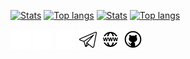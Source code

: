 [![Stats](https://github-readme-stats.vercel.app/api?username=liad07&show_icons=true&count_private=true&theme=dark)](https://github.com/liad07#gh-dark-mode-only)
[![Top langs](https://github-readme-stats.vercel.app/api/top-langs/?username=liad07&layout=compact&hide=CSS&theme=dark&show_icons=true&count_private=true&card_width=445&hide_progress=true)](https://github.com/liad07#gh-dark-mode-only)
[![Stats](https://github-readme-stats.vercel.app/api?username=liad07&show_icons=true&count_private=true&theme=ligh)](https://github.com/liad07#gh-light-mode-only)
[![Top langs](https://github-readme-stats.vercel.app/api/top-langs/?username=liad07&layout=compact&hide=CSS&theme=light&show_icons=true&count_private=true&card_width=445&hide_progress=true)](https://github.com/liad07#gh-light-mode-only)


[![Telegram](icons/light/telegram.png)](https://t.me/liadk07v#gh-dark-mode-only)
[![My website](icons/light/website.png)](https://liad07.github.io/profilito/#gh-dark-mode-only)
[![GitHub](icons/light/github.png)](https://github.com/liad07#gh-dark-mode-only)
[![Telegram](icons/dark/telegram.png)](https://t.me/liadk07v#gh-light-mode-only)
[![My website](icons/dark/website.png)](https://liad07.github.io/profilito/#gh-light-mode-only)
[![GitHub](icons/dark/github.png)](https://github.com/david-lev##gh-light-mode-only)
